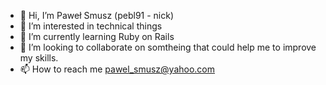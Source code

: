 - 👋 Hi, I’m Paweł Smusz (pebl91 - nick) 
- 👀 I’m interested in technical things
- 🌱 I’m currently learning Ruby on Rails
- 💞️ I’m looking to collaborate on somtheing that could help me to improve my skills.
- 📫 How to reach me pawel_smusz@yahoo.com

<!---
pebl91/pebl91 is a ✨ special ✨ repository because its `README.md` (this file) appears on your GitHub profile.
You can click the Preview link to take a look at your changes.
--->

